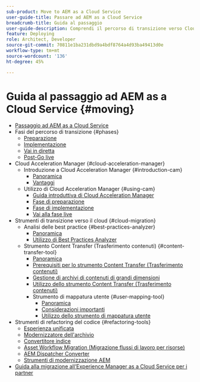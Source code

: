 ```yaml
---
sub-product: Move to AEM as a Cloud Service
user-guide-title: Passare ad AEM as a Cloud Service
breadcrumb-title: Guida al passaggio
user-guide-description: Comprendi il percorso di transizione verso Cloud Service.
feature: Deploying
role: Architect, Developer
source-git-commit: 70811e1ba231dbd9a4bdf8764a4d93ba49413d0e
workflow-type: tm+mt
source-wordcount: '136'
ht-degree: 45%

---
```



# Guida al passaggio ad AEM as a Cloud Service {#moving}

+ [Passaggio ad AEM as a Cloud Service](/help/move-to-cloud-service/home.md)
+ Fasi del percorso di transizione {#phases}
   + [Preparazione](/help/move-to-cloud-service/migration-readiness.md)
   + [Implementazione](/help/move-to-cloud-service/migration-implementation.md)
   + [Vai in diretta](/help/move-to-cloud-service/migration-go-live.md)
   + [Post-Go live](/help/move-to-cloud-service/migration-post-go-live.md)
+ Cloud Acceleration Manager {#cloud-acceleration-manager}
   + Introduzione a Cloud Acceleration Manager {#introduction-cam}
      + [Panoramica](/help/move-to-cloud-service/cloud-acceleration-manager/introduction/overview-cam.md)
      + [Vantaggi](/help/move-to-cloud-service/cloud-acceleration-manager/introduction/benefits-cam.md)
   + Utilizzo di Cloud Acceleration Manager {#using-cam}
      + [Guida introduttiva di Cloud Acceleration Manager](/help/move-to-cloud-service/cloud-acceleration-manager/using-cam/getting-started-cam.md)
      + [Fase di preparazione](/help/move-to-cloud-service/cloud-acceleration-manager/using-cam/cam-readiness-phase.md)
      + [Fase di implementazione](/help/move-to-cloud-service/cloud-acceleration-manager/using-cam/cam-implementation-phase.md)
      + [Vai alla fase live](/help/move-to-cloud-service/cloud-acceleration-manager/using-cam/cam-golive-phase.md)
+ Strumenti di transizione verso il cloud {#cloud-migration}
   + Analisi delle best practice {#best-practices-analyzer}
      + [Panoramica](/help/move-to-cloud-service/best-practices-analyzer/overview-best-practices-analyzer.md)
      + [Utilizzo di Best Practices Analyzer](/help/move-to-cloud-service/best-practices-analyzer/using-best-practices-analyzer.md)
   + Strumento Content Transfer (Trasferimento contenuti) {#content-transfer-tool}
      + [Panoramica](/help/move-to-cloud-service/content-transfer-tool/overview-content-transfer-tool.md)
      + [Prerequisiti per lo strumento Content Transfer (Trasferimento contenuti)](/help/move-to-cloud-service/content-transfer-tool/prerequisites-content-transfer-tool.md)
      + [Gestione di archivi di contenuti di grandi dimensioni](/help/move-to-cloud-service/content-transfer-tool/handling-large-content-repositories.md)
      + [Utilizzo dello strumento Content Transfer (Trasferimento contenuti)](/help/move-to-cloud-service/content-transfer-tool/using-content-transfer-tool.md)
      + Strumento di mappatura utente {#user-mapping-tool}
         + [Panoramica](/help/move-to-cloud-service/content-transfer-tool/user-mapping-tool/overview-user-mapping-tool.md)
         + [Considerazioni importanti](/help/move-to-cloud-service/content-transfer-tool/user-mapping-tool/considerations-user-mapping-tool.md)
         + [Utilizzo dello strumento di mappatura utente](/help/move-to-cloud-service/content-transfer-tool/user-mapping-tool/using-user-mapping-tool.md)
+ Strumenti di refactoring del codice {#refactoring-tools}
   + [Esperienza unificata](/help/move-to-cloud-service/unified-experience.md)
   + [Modernizzatore dell&#39;archivio](/help/move-to-cloud-service/refactoring-tools/repo-modernizer.md)
   + [Convertitore indice](/help/move-to-cloud-service/refactoring-tools/index-converter.md)
   + [Asset Workflow Migration (Migrazione flussi di lavoro per risorse) ](/help/move-to-cloud-service/moving-to-aem-assets/asset-workflow-migration-tool.md)
   + [AEM Dispatcher Converter](/help/move-to-cloud-service/refactoring-tools/dispatcher-transformation-utility-tools.md)
   + [Strumenti di modernizzazione AEM](/help/move-to-cloud-service/refactoring-tools/aem-modernization-tools.md)
+ [Guida alla migrazione all’Experience Manager as a Cloud Service per i partner](/help/move-to-cloud-service/getting-started.md)
